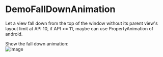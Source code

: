 DemoFallDownAnimation
=====================

Let a view fall down from the top of the window without its parent view's layout limit at API 10, if API >= 11, maybe can use PropertyAnimation of android.


Show the fall down animation:<br>
![image](https://raw.github.com/YoungLeeForeverBoy/DemoFallDownAnimation/master/fall%20down%20animation.gif)

